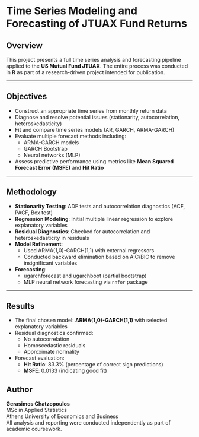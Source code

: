 # Time Series Modeling and Forecasting of JTUAX Fund Returns
## Overview

This project presents a full time series analysis and forecasting pipeline applied to the **US Mutual Fund JTUAX**. The entire process was conducted in **R** as part of a research-driven project intended for publication.

---

## Objectives

- Construct an appropriate time series from monthly return data
- Diagnose and resolve potential issues (stationarity, autocorrelation, heteroskedasticity)
- Fit and compare time series models (AR, GARCH, ARMA-GARCH)
- Evaluate multiple forecast methods including:
  - ARMA-GARCH models
  - GARCH Bootstrap
  - Neural networks (MLP)
- Assess predictive performance using metrics like **Mean Squared Forecast Error (MSFE)** and **Hit Ratio**

---

## Methodology

- **Stationarity Testing**: ADF tests and autocorrelation diagnostics (ACF, PACF, Box test)
- **Regression Modeling**: Initial multiple linear regression to explore explanatory variables
- **Residual Diagnostics**: Checked for autocorrelation and heteroskedasticity in residuals
- **Model Refinement**:
  - Used ARMA(1,0)-GARCH(1,1) with external regressors
  - Conducted backward elimination based on AIC/BIC to remove insignificant variables
- **Forecasting**:
  - ugarchforecast and ugarchboot (partial bootstrap)
  - MLP neural network forecasting via `nnfor` package

---

## Results

- The final chosen model: **ARMA(1,0)-GARCH(1,1)** with selected explanatory variables
- Residual diagnostics confirmed:
  - No autocorrelation
  - Homoscedastic residuals
  - Approximate normality
- Forecast evaluation:
  - **Hit Ratio**: 83.3% (percentage of correct sign predictions)
  - **MSFE**: 0.0133 (indicating good fit)

## Author

**Gerasimos Chatzopoulos**  
MSc in Applied Statistics  
Athens University of Economics and Business  
All analysis and reporting were conducted independently as part of academic coursework.
